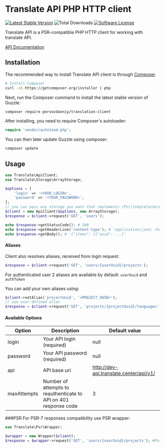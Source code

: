 Translate API PHP HTTP client
=============================

[![Latest Stable Version](https://poser.pugx.org/pervozdanniy/translation-client/v/stable)](https://packagist.org/packages/pervozdanniy/translation-client)
![Total Downloads](https://poser.pugx.org/pervozdanniy/translation-client/downloads)
[![Software License](https://img.shields.io/badge/license-MIT-brightgreen.svg?style=flat-square)](LICENSE)

Translate API is a PSR-compatible PHP HTTP client for working with translate API.

[API Documentation](http://dev-api.translate.center/api-docs/)


## Installation
The recommended way to install Translate API client is through
[Composer](http://getcomposer.org).

```bash
# Install Composer
curl -sS https://getcomposer.org/installer | php
```

Next, run the Composer command to install the latest stable version of Guzzle:

```bash
composer require pervozdanniy/translation-client
```

After installing, you need to require Composer's autoloader:

```php
require 'vendor/autoload.php';
```

You can then later update Guzzle using composer:

 ```bash
composer update
 ```


## Usage

```php
use Translate\ApiClient;
use Translate\Storage\ArrayStorage;

$options = [
    'login' => '<YOUR_LOGIN>',
    'password' => '<YOUR_PASSWORD>',
];
// you can pass any storage you want that implements \Psr\SimpleCache\CacheInterface
$client = new ApiClient($options, new ArrayStorage);
$response = $client->request('GET', 'users');

echo $response->getStatusCode(); # 200
echo $response->getHeaderLine('content-type'); # 'application/json; charset=utf8'
echo $response->getBody(); # '{"items": [{"uuid": ...}'
```

#### Aliases
Client also resolves aliases, received from login request:
```php
$response = $client->request('GET', 'users/{userUuid}/projects');
```
For authenticated user 2 aliases are available by default:
`userUuid` and `authToken`


You can add your own aliases using:
```php
$client->setAlias('projectUuid', '<PROJECT_UUID>');
// use user-defined alias
$response = $client->request('GET', 'projects/{projectUuid}/languages');
```

#### Available Options

| Option      | Description                                                      | Default value                           | 
|-------------|------------------------------------------------------------------|-----------------------------------------|
| login       | Your API login (required)                                        | null                                    |
| password    | Your API password (required)                                     | null                                    |
| api         | API base uri                                                     | http://dev-api.translate.center/api/v1/ |
| maxAttempts | Number of attempts to reauthenticate to API on 401 response code | 3                                       |

###PSR
For PSR-7 responses compatibility use PSR wrapper:
```php
use Translate\Psr\Wrapper;

$wrapper = new Wrapper($client);
$response = $wrapper->request('GET', 'users/{userUuid}/projects'); #Psr\Http\Message\ResponseInterface
```
